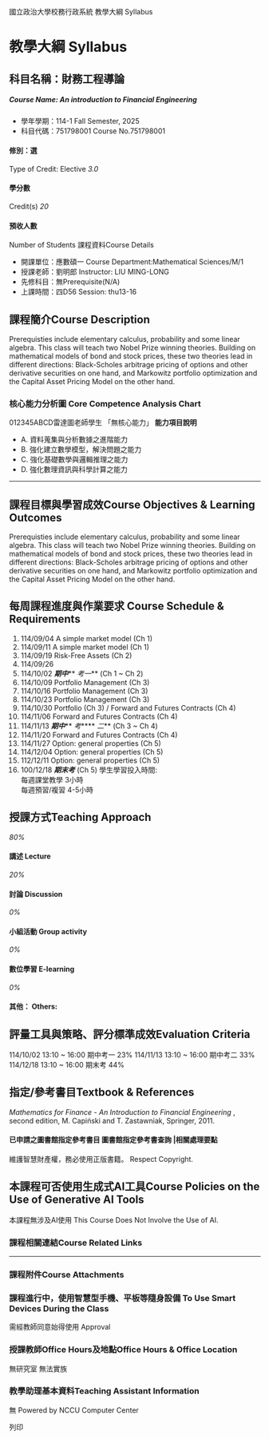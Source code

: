 國立政治大學校務行政系統 教學大綱 Syllabus
# 教學大綱 Syllabus
##  科目名稱：財務工程導論
#####  Course Name: An introduction to Financial Engineering
  * 學年學期：114-1 Fall Semester, 2025 
  * 科目代碼：751798001 Course No.751798001


#### 修別：選
Type of Credit: Elective 
_3.0_
#### 學分數
Credit(s)
_20_
#### 預收人數
Number of Students
課程資料Course Details
  * 開課單位：應數碩一 Course Department:Mathematical Sciences/M/1 
  * 授課老師：劉明郎 Instructor: LIU MING-LONG 
  * 先修科目：無Prerequisite(N/A)
  * 上課時間：四D56 Session: thu13-16


##  課程簡介Course Description
Prerequisties include elementary calculus, probability and some linear algebra. This class will teach two Nobel Prize winning theories. Building on mathematical models of bond and stock prices, these two theories lead in different directions: Black-Scholes arbitrage pricing of options and other derivative securities on one hand, and Markowitz portfolio optimization and the Capital Asset Pricing Model on the other hand.
###  核心能力分析圖 Core Competence Analysis Chart
012345ABCD雷達圖老師學生
「無核心能力」 
**能力項目說明**
  * A. 資料蒐集與分析數據之進階能力
  * B. 強化建立數學模型，解決問題之能力
  * C. 強化基礎數學與邏輯推理之能力
  * D. 強化數理資訊與科學計算之能力


* * *
##  課程目標與學習成效Course Objectives & Learning Outcomes 
Prerequisties include elementary calculus, probability and some linear algebra. This class will teach two Nobel Prize winning theories. Building on mathematical models of bond and stock prices, these two theories lead in different directions: Black-Scholes arbitrage pricing of options and other derivative securities on one hand, and Markowitz portfolio optimization and the Capital Asset Pricing Model on the other hand.
##  每周課程進度與作業要求 Course Schedule & Requirements
1. 114/09/04 A simple market model (Ch 1)
2. 114/09/11 A simple market model (Ch 1)
3. 114/09/19 Risk-Free Assets (Ch 2)
4. 114/09/26
5. 114/10/02 **_期中_**** _考一_** (Ch 1 ~ Ch 2)
6. 114/10/09 Portfolio Management (Ch 3)
7. 114/10/16 Portfolio Management (Ch 3)
8. 114/10/23 Portfolio Management (Ch 3)
9. 114/10/30 Portfolio (Ch 3) / Forward and Futures Contracts (Ch 4)
10. 114/11/06 Forward and Futures Contracts (Ch 4)
11. 114/11/13 **_期中_**** _考_**** _二_** (Ch 3 ~ Ch 4)
12. 114/11/20 Forward and Futures Contracts (Ch 4)
13. 114/11/27 Option: general properties (Ch 5)
14. 114/12/04 Option: general properties (Ch 5)
15. 112/12/11 Option: general properties (Ch 5)
16. 100/12/18 **_期末考_** (Ch 5)
學生學習投入時間:  
每週課堂教學 3小時  
每週預習/複習 4-5小時
##  授課方式Teaching Approach
_80%_
####  講述 Lecture
_20%_
####  討論 Discussion
_0%_
####  小組活動 Group activity
_0%_
####  數位學習 E-learning
_0%_
####  其他： Others:
##  評量工具與策略、評分標準成效Evaluation Criteria
114/10/02 13:10 ~ 16:00 期中考一 23%
114/11/13 13:10 ~ 16:00 期中考二 33%
114/12/18 13:10 ~ 16:00 期末考 44%
##  指定/參考書目Textbook & References
_Mathematics for Finance - An Introduction to Financial Engineering_ , second edition, M. Capiński and T. Zastawniak, Springer, 2011.
####  已申請之圖書館指定參考書目  圖書館指定參考書查詢 |相關處理要點
維護智慧財產權，務必使用正版書籍。 Respect Copyright.
##  本課程可否使用生成式AI工具Course Policies on the Use of Generative AI Tools
本課程無涉及AI使用 This Course Does Not Involve the Use of AI.
###  課程相關連結Course Related Links
* * *
###  課程附件Course Attachments
###  課程進行中，使用智慧型手機、平板等隨身設備 To Use Smart Devices During the Class
需經教師同意始得使用  Approval
###  授課教師Office Hours及地點Office Hours & Office Location
無研究室
無法實族
###  教學助理基本資料Teaching Assistant Information
無
Powered by NCCU Computer Center
  
列印
